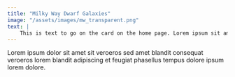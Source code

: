 ```yaml
---
title: "Milky Way Dwarf Galaxies"
image: "/assets/images/mw_transparent.png"
text: |
    This is text to go on the card on the home page. Lorem ipsum sit amet sit veroeros sed amet blandit consequat veroeros lorem blandit adipiscing et feugiat phasellus tempus dolore ipsum lorem dolore.
---
```


Lorem ipsum dolor sit amet sit veroeros sed amet blandit consequat veroeros lorem blandit adipiscing et feugiat phasellus tempus dolore ipsum lorem dolore.

